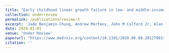 ```yaml
---
title: "Early childhood linear growth failure in low- and middle-income countries"
collection: underreview
permalink: /publications/review-3
excerpt: 'Jade Benjamin-Chung, Andrew Mertens, John M Colford Jr, Alan E Hubbard, Mark J van der Laan, Jeremy Coyle, Oleg Sofrygin, Wilson Cai, <b>Anna Nguyen</b>, Nolan N Pokpongkiat, Stephanie Djajadi, Anmol Seth, Wendy Jilek, Esther O Chung, Sonali Dayal, Nima Hejazi, Ivana Malenica, Haodong Li, Ryan Hafen, Vishak Subramoney, Jonas Häggström, Thea Norman, Kenneth H. Brown, Parul Christian, Benjamin F. Arnold, members of the ki Child Growth Consortium'
date: 2020-01-01
venue: 'Under Review'
paperurl: "https://www.medrxiv.org/content/10.1101/2020.06.09.20127001v1"
citation: ''
---
```


